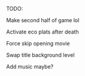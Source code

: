TODO:

Make second half of game lol

Activate eco plats after death

Force skip opening movie

Swap title background level

Add music maybe?

